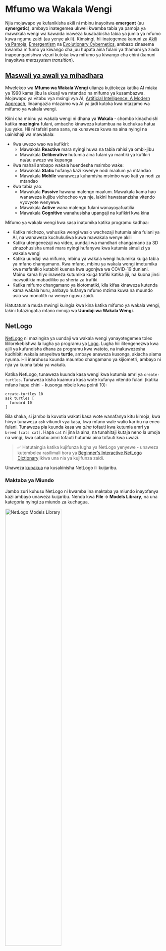 <!--
CO_OP_TRANSLATOR_METADATA:
{
  "original_hash": "38a1185ae3d54b180378bbd71ae3ef16",
  "translation_date": "2025-09-23T10:57:32+00:00",
  "source_file": "lessons/6-Other/23-MultiagentSystems/README.md",
  "language_code": "sw"
}
-->
# Mfumo wa Wakala Wengi

Njia mojawapo ya kufanikisha akili ni mbinu inayoitwa **emergent** (au **synergetic**), ambayo inategemea ukweli kwamba tabia ya pamoja ya mawakala wengi wa kawaida inaweza kusababisha tabia ya jumla ya mfumo kuwa ngumu zaidi (au yenye akili). Kimsingi, hii inategemea kanuni za [Akili ya Pamoja](https://en.wikipedia.org/wiki/Collective_intelligence), [Emergentism](https://en.wikipedia.org/wiki/Global_brain) na [Evolutionary Cybernetics](https://en.wikipedia.org/wiki/Global_brain), ambazo zinasema kwamba mifumo ya kiwango cha juu hupata aina fulani ya thamani ya ziada inapounganishwa vizuri kutoka kwa mifumo ya kiwango cha chini (kanuni inayoitwa *metasystem transition*).

## [Maswali ya awali ya mihadhara](https://ff-quizzes.netlify.app/en/ai/quiz/45)

Mwelekeo wa **Mfumo wa Wakala Wengi** ulianza kujitokeza katika AI miaka ya 1990 kama jibu la ukuaji wa mtandao na mifumo ya kusambazwa. Mojawapo ya vitabu vya msingi vya AI, [Artificial Intelligence: A Modern Approach](https://en.wikipedia.org/wiki/Artificial_Intelligence:_A_Modern_Approach), linaangazia mtazamo wa AI ya jadi kutoka kwa mtazamo wa mifumo ya wakala wengi.

Kiini cha mbinu ya wakala wengi ni dhana ya **Wakala** - chombo kinachoishi katika **mazingira** fulani, ambacho kinaweza kutambua na kuchukua hatua juu yake. Hii ni tafsiri pana sana, na kunaweza kuwa na aina nyingi na uainishaji wa mawakala:

* Kwa uwezo wao wa kufikiri:
   - Mawakala **Reactive** mara nyingi huwa na tabia rahisi ya ombi-jibu
   - Mawakala **Deliberative** hutumia aina fulani ya mantiki ya kufikiri na/au uwezo wa kupanga
* Kwa mahali ambapo wakala huendesha msimbo wake:
   - Mawakala **Static** hufanya kazi kwenye nodi maalum ya mtandao
   - Mawakala **Mobile** wanaweza kuhamisha msimbo wao kati ya nodi za mtandao
* Kwa tabia yao:
   - Mawakala **Passive** hawana malengo maalum. Mawakala kama hao wanaweza kujibu vichocheo vya nje, lakini hawataanzisha vitendo vyovyote wenyewe.
   - Mawakala **Active** wana malengo fulani wanayoyafuatilia
   - Mawakala **Cognitive** wanahusisha upangaji na kufikiri kwa kina

Mifumo ya wakala wengi kwa sasa inatumika katika programu kadhaa:

* Katika michezo, wahusika wengi wasio wachezaji hutumia aina fulani ya AI, na wanaweza kuchukuliwa kuwa mawakala wenye akili
* Katika utengenezaji wa video, uundaji wa mandhari changamano za 3D zinazohusisha umati mara nyingi hufanywa kwa kutumia simulizi ya wakala wengi
* Katika uundaji wa mifumo, mbinu ya wakala wengi hutumika kuiga tabia ya mfano changamano. Kwa mfano, mbinu ya wakala wengi imetumika kwa mafanikio kutabiri kuenea kwa ugonjwa wa COVID-19 duniani. Mbinu kama hiyo inaweza kutumika kuiga trafiki katika jiji, na kuona jinsi inavyoitikia mabadiliko ya sheria za trafiki.
* Katika mifumo changamano ya kiotomatiki, kila kifaa kinaweza kutenda kama wakala huru, ambayo hufanya mfumo mzima kuwa na muundo usio wa monolith na wenye nguvu zaidi.

Hatutatumia muda mwingi kuingia kwa kina katika mifumo ya wakala wengi, lakini tutazingatia mfano mmoja wa **Uundaji wa Wakala Wengi**.

## NetLogo

[NetLogo](https://ccl.northwestern.edu/netlogo/) ni mazingira ya uundaji wa wakala wengi yanayotegemea toleo lililorekebishwa la lugha ya programu ya [Logo](https://en.wikipedia.org/wiki/Logo_(programming_language)). Lugha hii ilitengenezwa kwa ajili ya kufundisha dhana za programu kwa watoto, na inakuwezesha kudhibiti wakala anayeitwa **turtle**, ambaye anaweza kusonga, akiacha alama nyuma. Hii inaruhusu kuunda maumbo changamano ya kijiometri, ambayo ni njia ya kuona tabia ya wakala.

Katika NetLogo, tunaweza kuunda kasa wengi kwa kutumia amri ya `create-turtles`. Tunaweza kisha kuamuru kasa wote kufanya vitendo fulani (katika mfano hapa chini - kusonga mbele kwa pointi 10):

```
create-turtles 10
ask turtles [
  forward 10
]
```

Bila shaka, si jambo la kuvutia wakati kasa wote wanafanya kitu kimoja, kwa hivyo tunaweza `ask` vikundi vya kasa, kwa mfano wale walio karibu na eneo fulani. Tunaweza pia kuunda kasa wa *aina* tofauti kwa kutumia amri ya `breed [cats cat]`. Hapa `cat` ni jina la aina, na tunahitaji kutaja neno la umoja na wingi, kwa sababu amri tofauti hutumia aina tofauti kwa uwazi.

> ✅ Hatutaingia katika kujifunza lugha ya NetLogo yenyewe - unaweza kutembelea rasilimali bora ya [Beginner's Interactive NetLogo Dictionary](https://ccl.northwestern.edu/netlogo/bind/) ikiwa una nia ya kujifunza zaidi.

Unaweza [kupakua](https://ccl.northwestern.edu/netlogo/download.shtml) na kusakinisha NetLogo ili kuijaribu.

### Maktaba ya Miundo

Jambo zuri kuhusu NetLogo ni kwamba ina maktaba ya miundo inayofanya kazi ambayo unaweza kuijaribu. Nenda kwa **File &rightarrow; Models Library**, na una kategoria nyingi za miundo za kuchagua.

<img alt="NetLogo Models Library" src="images/NetLogo-ModelLib.png" width="60%"/>

> Picha ya skrini ya maktaba ya miundo na Dmitry Soshnikov

Unaweza kufungua mojawapo ya miundo, kwa mfano **Biology &rightarrow; Flocking**.

### Kanuni Kuu

Baada ya kufungua mfano, unapelekwa kwenye skrini kuu ya NetLogo. Hapa kuna mfano wa mfano unaoelezea idadi ya mbwa mwitu na kondoo, kwa kuzingatia rasilimali finyu (nyasi).

![NetLogo Main Screen](../../../../../translated_images/NetLogo-Main.32653711ec1a01b3cab22ec0b148e64193d0b979b055285bef329d5e3d6958c5.sw.png)

> Picha ya skrini na Dmitry Soshnikov

Kwenye skrini hii, unaweza kuona:

* Sehemu ya **Interface** ambayo ina:
  - Uwanja mkuu, ambapo mawakala wote wanaishi
  - Vidhibiti tofauti: vifungo, slaidi, nk.
  - Grafu ambazo unaweza kutumia kuonyesha vigezo vya simulizi
* Kichupo cha **Code** ambacho kina mhariri, ambapo unaweza kuandika programu ya NetLogo

Katika hali nyingi, kiolesura kitakuwa na kifungo cha **Setup**, ambacho huanzisha hali ya simulizi, na kifungo cha **Go** kinachoanzisha utekelezaji. Hizi hushughulikiwa na vishughulikiaji vinavyolingana katika msimbo ambao huonekana kama hivi:

```
to go [
...
]
```

Ulimwengu wa NetLogo unajumuisha vitu vifuatavyo:

* **Mawakala** (kasa) ambao wanaweza kusonga kwenye uwanja na kufanya kitu. Unawaamuru mawakala kwa kutumia sintaksia ya `ask turtles [...]`, na msimbo kwenye mabano unatekelezwa na mawakala wote katika *hali ya kasa*.
* **Patches** ni maeneo ya mraba ya uwanja, ambapo mawakala wanaishi. Unaweza kurejelea mawakala wote kwenye kiraka kimoja, au unaweza kubadilisha rangi za kiraka na mali nyingine. Unaweza pia `ask patches` kufanya kitu.
* **Observer** ni wakala wa kipekee anayesimamia ulimwengu. Vishughulikiaji vyote vya vifungo hutekelezwa katika *hali ya mtazamaji*.

> ✅ Uzuri wa mazingira ya wakala wengi ni kwamba msimbo unaoendeshwa katika hali ya kasa au hali ya kiraka unatekelezwa kwa wakati mmoja na mawakala wote kwa sambamba. Kwa hivyo, kwa kuandika msimbo kidogo na kupanga tabia ya wakala mmoja, unaweza kuunda tabia changamano ya mfumo wa simulizi kwa ujumla.

### Flocking

Kama mfano wa tabia ya wakala wengi, hebu tuchunguze **[Flocking](https://en.wikipedia.org/wiki/Flocking_(behavior))**. Flocking ni muundo changamano ambao unafanana sana na jinsi makundi ya ndege huruka. Ukiwaangalia wakiruka unaweza kufikiria kwamba wanafuata aina fulani ya algoriti ya pamoja, au kwamba wanamiliki aina fulani ya *akili ya pamoja*. Hata hivyo, tabia hii changamano hutokea wakati kila wakala mmoja mmoja (katika kesi hii, *ndege*) anatazama tu mawakala wengine kwa umbali mfupi kutoka kwake, na kufuata sheria tatu rahisi:

* **Alignment** - inajielekeza kuelekea mwelekeo wa wastani wa mawakala wa jirani
* **Cohesion** - inajaribu kuelekea nafasi ya wastani ya majirani (*mvuto wa umbali mrefu*)
* **Separation** - inapokaribia sana ndege wengine, inajaribu kujiondoa (*kushinikiza kwa umbali mfupi*)

Unaweza kuendesha mfano wa flocking na kutazama tabia. Unaweza pia kurekebisha vigezo, kama vile *kiwango cha kujitenga*, au *eneo la kuona*, ambalo linafafanua jinsi kila ndege anaweza kuona mbali. Kumbuka kwamba ukipunguza eneo la kuona hadi 0, ndege wote wanakuwa vipofu, na flocking inakoma. Ukipunguza kujitenga hadi 0, ndege wote hukusanyika katika mstari wa moja kwa moja.

> ✅ Badilisha hadi kichupo cha **Code** na uone mahali ambapo sheria tatu za flocking (alignment, cohesion na separation) zinatekelezwa katika msimbo. Kumbuka jinsi tunavyorejelea tu mawakala walioko kwenye eneo la kuona.

### Miundo Mingine ya Kuona

Kuna miundo mingine ya kuvutia ambayo unaweza kujaribu:

* **Art &rightarrow; Fireworks** inaonyesha jinsi fataki zinaweza kuchukuliwa kuwa tabia ya pamoja ya mito ya moto ya mtu binafsi
* **Social Science &rightarrow; Traffic Basic** na **Social Science &rightarrow; Traffic Grid** zinaonyesha mfano wa trafiki ya jiji katika gridi ya 1D na 2D bila au na taa za trafiki. Kila gari katika simulizi hufuata sheria zifuatazo:
   - Ikiwa nafasi mbele yake iko wazi - ongeza kasi (hadi kasi fulani ya juu)
   - Ikiwa linaona kikwazo mbele - punguza kasi (na unaweza kurekebisha jinsi dereva anaweza kuona mbali)
* **Social Science &rightarrow; Party** inaonyesha jinsi watu wanavyokusanyika pamoja wakati wa sherehe ya vinywaji. Unaweza kupata mchanganyiko wa vigezo vinavyopelekea ongezeko la haraka la furaha ya kikundi.

Kama unavyoona kutoka kwa mifano hii, simulizi za wakala wengi zinaweza kuwa njia muhimu ya kuelewa tabia ya mfumo changamano unaojumuisha watu binafsi wanaofuata mantiki sawa au inayofanana. Pia inaweza kutumika kudhibiti mawakala wa kawaida, kama [NPCs](https://en.wikipedia.org/wiki/NPC) katika michezo ya kompyuta, au mawakala katika ulimwengu wa 3D uliotengenezwa.

## Mawakala Deliberative

Mawakala waliotajwa hapo juu ni rahisi sana, wakijibu mabadiliko katika mazingira kwa kutumia aina fulani ya algoriti. Kwa hivyo wao ni **mawakala reactive**. Hata hivyo, wakati mwingine mawakala wanaweza kufikiri na kupanga vitendo vyao, ambapo wanaitwa **deliberative**.

Mfano wa kawaida ungekuwa wakala binafsi anayepokea maagizo kutoka kwa binadamu ya kuweka nafasi ya ziara ya likizo. Fikiria kwamba kuna mawakala wengi wanaoishi kwenye mtandao, ambao wanaweza kumsaidia. Inapaswa kisha kuwasiliana na mawakala wengine kuona ni safari gani zinapatikana, bei za hoteli kwa tarehe tofauti, na kujaribu kujadiliana bei bora. Mpango wa likizo unapokamilika na kuthibitishwa na mmiliki, inaweza kuendelea na uhifadhi.

Ili kufanya hivyo, mawakala wanahitaji **kuwasiliana**. Kwa mawasiliano yenye mafanikio wanahitaji:

* Baadhi ya **lugha za kawaida za kubadilishana maarifa**, kama [Knowledge Interchange Format](https://en.wikipedia.org/wiki/Knowledge_Interchange_Format) (KIF) na [Knowledge Query and Manipulation Language](https://en.wikipedia.org/wiki/Knowledge_Query_and_Manipulation_Language) (KQML). Lugha hizi zimetengenezwa kwa msingi wa [Speech Act theory](https://en.wikipedia.org/wiki/Speech_act).
* Lugha hizo zinapaswa pia kujumuisha baadhi ya **itikadi za mazungumzo**, zinazotegemea aina tofauti za **mnada**.
* **Ontolojia ya kawaida** ya kutumia, ili waweze kurejelea dhana sawa wakijua maana yake
* Njia ya **kugundua** kile mawakala tofauti wanaweza kufanya, pia kwa msingi wa aina fulani ya ontolojia

Mawakala deliberative ni changamano zaidi kuliko reactive, kwa sababu hawajibu tu mabadiliko katika mazingira, wanapaswa pia kuwa na uwezo wa *kuanzisha* vitendo. Mojawapo ya miundo iliyopendekezwa kwa mawakala deliberative ni wakala wa Belief-Desire-Intention (BDI):

* **Beliefs** huunda seti ya maarifa kuhusu mazingira ya wakala. Inaweza kuwa na muundo kama msingi wa maarifa au seti ya sheria ambazo wakala anaweza kutumia kwa hali fulani katika mazingira.
* **Desires** hufafanua kile wakala anataka kufanya, yaani malengo yake. Kwa mfano, lengo la wakala msaidizi binafsi hapo juu ni kuweka nafasi ya ziara, na lengo la wakala wa hoteli ni kuongeza faida.
* **Intentions** ni vitendo maalum ambavyo wakala anapanga kufanikisha malengo yake. Vitendo kwa kawaida hubadilisha mazingira na kusababisha mawasiliano na mawakala wengine.

Kuna majukwaa kadhaa yanayopatikana kwa ajili ya kujenga mifumo ya wakala wengi, kama [JADE](https://jade.tilab.com/). [Karatasi hii](https://arxiv.org/ftp/arxiv/papers/2007/2007.08961.pdf) ina mapitio ya majukwaa ya wakala wengi, pamoja na historia fupi ya mifumo ya wakala wengi na hali tofauti za matumizi.

## Hitimisho

Mifumo ya Wakala Wengi inaweza kuchukua aina tofauti sana na kutumika katika programu nyingi tofauti. 
Yote huwa na mwelekeo wa tabia rahisi ya wakala mmoja, na kufanikisha tabia changamano ya mfumo mzima kutokana na **athari ya synergetic**.

## 🚀 Changamoto

Chukua somo hili katika ulimwengu halisi na jaribu kufikiria mfumo wa wakala wengi ambao unaweza kutatua tatizo. Kwa mfano, mfumo wa wakala wengi ungehitaji kufanya nini ili kuboresha njia ya basi la shule? Unaweza kufanya kazi vipi katika mkate?

## [Maswali ya baada ya mihadhara](https://ff-quizzes.netlify.app/en/ai/quiz/46)

## Mapitio na Kujifunza Binafsi

Pitia matumizi ya aina hii ya mfumo katika sekta. Chagua uwanja kama utengenezaji au sekta ya michezo ya video na ugundue jinsi mifumo ya wakala wengi inaweza kutumika kutatua matatizo ya kipekee.

## [Kazi ya NetLogo](assignment.md)

---

